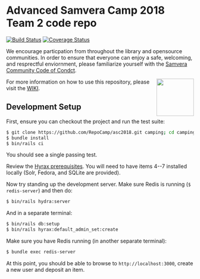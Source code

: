 # Advanced Samvera Camp 2018 Team 2 code repo

[![Build Status](https://travis-ci.org/RepoCamp/ascteam2.svg?branch=master)](https://travis-ci.org/RepoCamp/ascteam2)
[![Coverage Status](https://coveralls.io/repos/github/RepoCamp/ascteam2/badge.svg?branch=add-coveralls-support)](https://coveralls.io/github/RepoCamp/ascteam2?branch=add-coveralls-support)

We encourage particpation from throughout the library and opensource communities.  In order to ensure that everyone can enjoy a safe, welcoming, and resprectful enviornment, please familiarize yourself with the [Samvera Community Code of Condct](https://wiki.duraspace.org/display/samvera/Code+of+Conduct).

<img align='right' height='100px' src='http://camp.curationexperts.com/sample-assets/DCE-Sm-Square.png' />

For more information on how to use this repository, please visit the [WIKI](https://github.com/RepoCamp/asc2018/wiki).

## Development Setup

First, ensure you can checkout the project and run the test suite:

```sh
$ git clone https://github.com/RepoCamp/asc2018.git camping; cd camping
$ bundle install
$ bin/rails ci
```

You should see a single passing test.

Review the [Hyrax prerequisites](https://github.com/samvera/hyrax/#prerequisites). You will need to have items 4--7 installed locally (Solr, Fedora, and SQLite are provided).

Now try standing up the development server. Make sure Redis is running (`$ redis-server`) and then do:

```sh
$ bin/rails hydra:server
```

And in a separate terminal:

```sh
$ bin/rails db:setup
$ bin/rails hyrax:default_admin_set:create
```

Make sure you have Redis running (in another separate terminal):

```sh
$ bundle exec redis-server
```


At this point, you should be able to browse to `http://localhost:3000`, create a new user and deposit an item.
